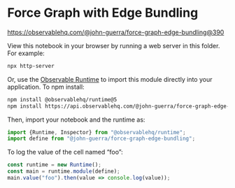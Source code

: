 # Force Graph with Edge Bundling

https://observablehq.com/@john-guerra/force-graph-edge-bundling@390

View this notebook in your browser by running a web server in this folder. For
example:

~~~sh
npx http-server
~~~

Or, use the [Observable Runtime](https://github.com/observablehq/runtime) to
import this module directly into your application. To npm install:

~~~sh
npm install @observablehq/runtime@5
npm install https://api.observablehq.com/@john-guerra/force-graph-edge-bundling@390.tgz?v=3
~~~

Then, import your notebook and the runtime as:

~~~js
import {Runtime, Inspector} from "@observablehq/runtime";
import define from "@john-guerra/force-graph-edge-bundling";
~~~

To log the value of the cell named “foo”:

~~~js
const runtime = new Runtime();
const main = runtime.module(define);
main.value("foo").then(value => console.log(value));
~~~
